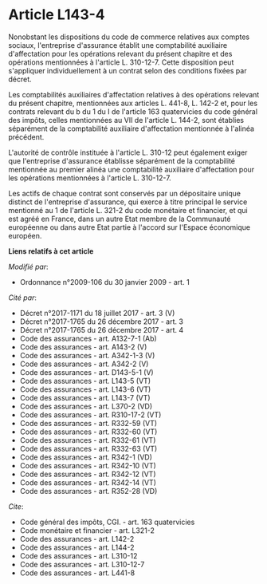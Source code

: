 # Article L143-4

Nonobstant les dispositions du code de commerce relatives aux comptes sociaux, l'entreprise d'assurance établit une
comptabilité auxiliaire d'affectation pour les opérations relevant du présent chapitre et des opérations mentionnées à
l'article L. 310-12-7. Cette disposition peut s'appliquer individuellement à un contrat selon des conditions fixées par
décret. 

Les comptabilités auxiliaires d'affectation relatives à des opérations relevant du présent chapitre, mentionnées aux articles
L. 441-8, L. 142-2 et, pour les contrats relevant du b du 1 du I de l'article 163 quatervicies du code général des impôts,
celles mentionnées au VII de l'article L. 144-2, sont établies séparément de la comptabilité auxiliaire d'affectation
mentionnée à l'alinéa précédent.

L'autorité de contrôle instituée à l'article L. 310-12 peut également exiger que l'entreprise d'assurance établisse
séparément de la comptabilité mentionnée au premier alinéa une comptabilité auxiliaire d'affectation pour les opérations
mentionnées à l'article L. 310-12-7. 

Les actifs de chaque contrat sont conservés par un dépositaire unique distinct de l'entreprise d'assurance, qui exerce à
titre principal le service mentionné au 1 de l'article L. 321-2 du code monétaire et financier, et qui est agréé en France,
dans un autre Etat membre de la Communauté européenne ou dans autre Etat partie à l'accord sur l'Espace économique européen.

**Liens relatifs à cet article**

_Modifié par_:

  - Ordonnance n°2009-106 du 30 janvier 2009 - art. 1

_Cité par_:

  - Décret n°2017-1171 du 18 juillet 2017 - art. 3 (V)
  - Décret n°2017-1765 du 26 décembre 2017 - art. 3
  - Décret n°2017-1765 du 26 décembre 2017 - art. 4
  - Code des assurances - art. A132-7-1 (Ab)
  - Code des assurances - art. A143-2 (V)
  - Code des assurances - art. A342-1-3 (V)
  - Code des assurances - art. A342-2 (V)
  - Code des assurances - art. D143-5-1 (V)
  - Code des assurances - art. L143-5 (VT)
  - Code des assurances - art. L143-6 (VT)
  - Code des assurances - art. L143-7 (VT)
  - Code des assurances - art. L370-2 (VD)
  - Code des assurances - art. R310-17-2 (VT)
  - Code des assurances - art. R332-59 (VT)
  - Code des assurances - art. R332-60 (VT)
  - Code des assurances - art. R332-61 (VT)
  - Code des assurances - art. R332-63 (VT)
  - Code des assurances - art. R342-1 (VD)
  - Code des assurances - art. R342-10 (VT)
  - Code des assurances - art. R342-12 (VT)
  - Code des assurances - art. R342-14 (VT)
  - Code des assurances - art. R352-28 (VD)

_Cite_:

  - Code général des impôts, CGI. - art. 163 quatervicies
  - Code monétaire et financier - art. L321-2
  - Code des assurances - art. L142-2
  - Code des assurances - art. L144-2
  - Code des assurances - art. L310-12
  - Code des assurances - art. L310-12-7
  - Code des assurances - art. L441-8
